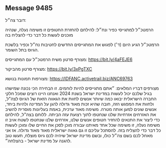 ## Message 9485

דובר צה״ל:

הרמטכ״ל למתגייסי כפיר ונח״ל: להילחם להחזרת החטופים זו משימה נעלה, שנהיה מוכנים לעשות כל דבר כדי להצליח בה 

הרמטכ״ל הגיע היום (ד׳) לפגוש את המתגייסים החדשים לחטיבות נח״ל וכפיר בלשכת הגיוס בתל השומר. 

מצורף סרטון משיח הרמטכ״ל עם המתגייסים: https://bit.ly/4aFEJE6

מצורף סרטון מהביקור: https://bit.ly/3xPgTXC

מצורפות תמונות בנושא: https://IDFANC.activetrail.biz/ANC69763

מצורפים דבריו המלאים: ״אתם מתגייסים להיות לוחמים. זו הבחירה הכי נכונה שמישהו בגיל שלכם יכול לעשות במדינת ישראל בשנת 2024 ואנחנו היינו רוצים שמכל חלקי החברה הישראלית יבואו כמה שיותר אנשים לחוות את הגאווה הזאת של הגיוס לצה"ל, ולחוות את המפגש הזה, חובה שהיא זכות מאוד גדולה להגן על המדינה ולהיות ביחד, אנשים שונים למען אותה מטרה. משימה מאוד ערכית, באמת בעליונות מוסרית להשיב את האזרחים אזרחיות שלנו שנחטפו לתוך רצועת עזה הביתה. ללוחם בצה"ל, להילחם כדי ליצור את התנאים להחזיר חטופים אנשים שלנו, אזרחים שלנו שנחטפו לשטח אויב זו משימה נעלה, זו משימה שכל אחד מאיתנו עבורה מוכן לסכן את החיים שלו ומוכן לעשות כל דבר כדי להצליח בזה.
להסתכל עליכם זו גם גאווה ישראלית מאוד מאוד גדולה. אז אני מאחל לכם בשם צה״ל כולו, ובשם מדינת ישראל שיהיה לכם גיוס מוצלח, תעשו טוב להגנה על מדינת ישראל - בהצלחה״.

